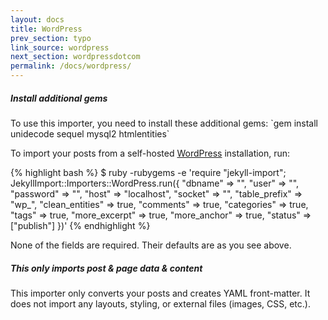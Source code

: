 ```yaml
---
layout: docs
title: WordPress
prev_section: typo
link_source: wordpress
next_section: wordpressdotcom
permalink: /docs/wordpress/
---
```

<div class="note info">
  <h5>Install additional gems</h5>
  <p>
    To use this importer, you need to install these additional gems:
    `gem install unidecode sequel mysql2 htmlentities`
  </p>
</div>

To import your posts from a self-hosted [WordPress](http://wordpress.org)
installation, run:

{% highlight bash %}
$ ruby -rubygems -e 'require "jekyll-import";
    JekyllImport::Importers::WordPress.run({
      "dbname"   => "",
      "user"     => "",
      "password" => "",
      "host"     => "localhost",
      "socket"   => "",
      "table_prefix"   => "wp_",
      "clean_entities" => true,
      "comments"       => true,
      "categories"     => true,
      "tags"           => true,
      "more_excerpt"   => true,
      "more_anchor"    => true,
      "status"         => ["publish"]
    })'
{% endhighlight %}

None of the fields are required. Their defaults are as you see above.

<div class="note info">
  <h5>This only imports post &amp; page data &amp; content</h5>
  <p>
    This importer only converts your posts and creates YAML front-matter.
    It does not import any layouts, styling, or external files
    (images, CSS, etc.).
  </p>
</div>
